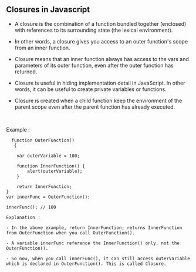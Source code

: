 ## Closures in Javascript

- A closure is the combination of a function bundled together (enclosed) with references to its surrounding state (the lexical environment). 

- In other words, a closure gives you access to an outer function's scope from an inner function.

- Closure means that an inner function always has access to the vars and parameters of its outer function, even after the outer function has returned.

- Closure is useful in hiding implementation detail in JavaScript. In other words, it can be useful to create private variables or functions.

- Closure is created when a child function keep the environment of the parent scope even after the parent function has already executed.

<br>

Example : 

```
  function OuterFunction()
   {

    var outerVariable = 100;

    function InnerFunction() {
        alert(outerVariable);
    }

    return InnerFunction;
}
var innerFunc = OuterFunction();

innerFunc(); // 100 

Explanation :

- In the above example, return InnerFunction; returns InnerFunction from OuterFunction when you call OuterFunction(). 

- A variable innerFunc reference the InnerFunction() only, not the OuterFunction(). 

- So now, when you call innerFunc(), it can still access outerVariable which is declared in OuterFunction(). This is called Closure.

